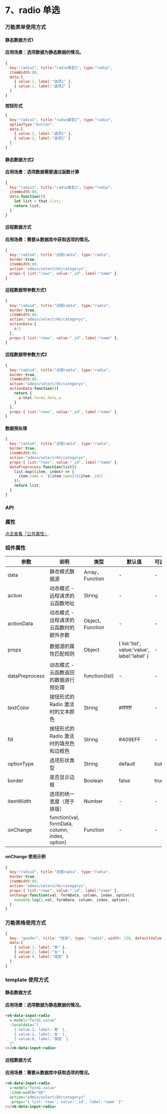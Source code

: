 # 7、radio 单选

### 万能表单使用方式
#### 静态数据方式1
#### 应用场景：选项数据为静态数据的情况。
```js
{
  key:"radio1", title:"radio类型1", type:"radio",
  itemWidth:80,
  data:[
    { value:1, label:"选项1" },
    { value:2, label:"选项2" }
  ]
}
```

**按钮形式**

```js
{
  key:"radio1", title:"radio类型1", type:"radio",
  optionType:"button",
  data:[
    { value:1, label:"选项1" },
    { value:2, label:"选项2" }
  ]
}
```


#### 静态数据方式2
#### 应用场景：选项数据需要通过函数计算
```js
{
  key:"radio1", title:"radio类型1", type:"radio",
  itemWidth:80,
  data:function(){
    let list = that.list;
    return list;
  }
}
```

#### 远程数据方式
#### 应用场景：需要从数据库中获取选项的情况。
```js
{
  key:"radio4", title:"远程radio", type:"radio",
  border:true,
  itemWidth:80,
  action:"admin/select/kh/categorys",
  props:{ list:"rows", value:"_id", label:"name" },
}
```
#### 远程数据带参数方式1
```js
{
  key:"radio4", title:"远程radio", type:"radio",
  border:true,
  itemWidth:80,
  action:"admin/select/kh/categorys",
  actionData:{
    a:1
  },
  props:{ list:"rows", value:"_id", label:"name" },
}
```
#### 远程数据带参数方式2
```js
{
  key:"radio4", title:"远程radio", type:"radio",
  border:true,
  itemWidth:80,
  action:"admin/select/kh/categorys",
  actionData:function(){
    return {
      a:that.form1.data.a
    }
  },
  props:{ list:"rows", value:"_id", label:"name" },
}
```
#### 数据预处理
```js
{
  key:"radio4", title:"远程radio", type:"radio",
  border:true,
  itemWidth:80,
  action:"admin/select/kh/categorys",
  props:{ list:"rows", value:"_id", label:"name" },
  dataPreprocess:function(list){
    list.map((item, index) => {
      item.name = `${item.name}(${item._id})`
    });
    return list;
  }
}
```



### API

### 属性

[点击查看『公共属性』](https://vkdoc.fsq.pub/admin/components/0%E3%80%81public.html)

### 组件属性

| 参数             | 说明                           | 类型    | 默认值  | 可选值 |
|------------------|-------------------------------|---------|--------|-------|
| data            | 静态模式数据源 | Array、Function  | - | -  |
| action          | 动态模式 - 远程请求的云函数地址 | String  | - | -  |
| actionData          | 动态模式 - 远程请求的云函数时的额外参数 | Object、Function  | - | -  |
| props          | 数据源的属性匹配规则 | Object  | { list:'list', value:'value', label:'label' } | -  |
| dataPreprocess          | 动态模式 - 云函数返回的数据进行预处理 | function(list)  | - | -  |
| textColor      | 按钮形式的 Radio 激活时的文本颜色 | String  | #ffffff | -  |
| fill      | 按钮形式的 Radio 激活时的填充色和边框色 | String  | #409EFF | -  |
| optionType        | 选项形状类型 | String  | default | button  |
| border          | 是否显示边框 | Boolean  | false| true |
| itemWidth          | 选项的统一宽度（用于排版） | Number  | - | -  |
| onChange          | function(val, formData, column, index, option) | Function  | -| -  |

#### onChange 使用示例
```js
{
  key:"radio4", title:"远程radio", type:"radio",
  border:true,
  itemWidth:80,
  action:"admin/select/kh/categorys",
  props:{ list:"rows", value:"_id", label:"name" },
  onChange:function(val, formData, column, index, option){
    console.log(1,val, formData, column, index, option);
  }
}
```

### 万能表格使用方式

```js
{ 
  key: "gender", title: "性别", type: "radio", width: 120, defaultValue:0,
  data:[
    { value:1, label:"男" },
    { value:2, label:"女" },
    { value:0, label:"保密" }
  ]
}
```


### template 使用方式
#### 静态数据方式
#### 应用场景：选项数据为静态数据的情况。
```html
<vk-data-input-radio
  v-model="form1.value"
  :localdata="[
    { value:1, label:'男' },
    { value:2, label:'女' },
    { value:0, label:'保密' }
  ]"
></vk-data-input-radio>
```
#### 远程数据方式
#### 应用场景：需要从数据库中获取选项的情况。
```html
<vk-data-input-radio
  v-model="form1.value"
  :item-width="80"
  action="admin/select/kh/categorys"
  :props="{ list:'rows', value:'_id', label:'name' }"
></vk-data-input-radio>
```
